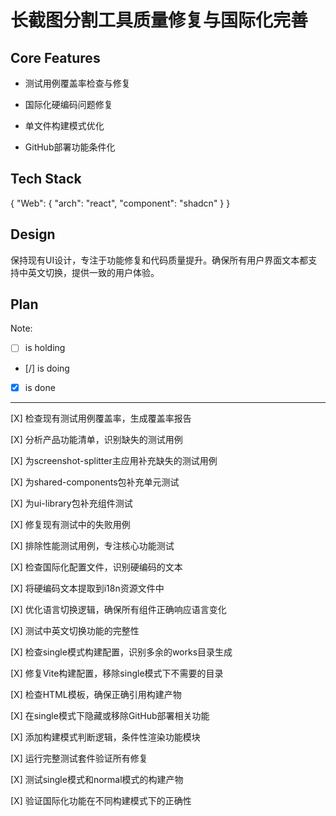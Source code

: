 # 长截图分割工具质量修复与国际化完善

## Core Features

- 测试用例覆盖率检查与修复

- 国际化硬编码问题修复

- 单文件构建模式优化

- GitHub部署功能条件化

## Tech Stack

{
  "Web": {
    "arch": "react",
    "component": "shadcn"
  }
}

## Design

保持现有UI设计，专注于功能修复和代码质量提升。确保所有用户界面文本都支持中英文切换，提供一致的用户体验。

## Plan

Note: 

- [ ] is holding
- [/] is doing
- [X] is done

---

[X] 检查现有测试用例覆盖率，生成覆盖率报告

[X] 分析产品功能清单，识别缺失的测试用例

[X] 为screenshot-splitter主应用补充缺失的测试用例

[X] 为shared-components包补充单元测试

[X] 为ui-library包补充组件测试

[X] 修复现有测试中的失败用例

[X] 排除性能测试用例，专注核心功能测试

[X] 检查国际化配置文件，识别硬编码的文本

[X] 将硬编码文本提取到i18n资源文件中

[X] 优化语言切换逻辑，确保所有组件正确响应语言变化

[X] 测试中英文切换功能的完整性

[X] 检查single模式构建配置，识别多余的works目录生成

[X] 修复Vite构建配置，移除single模式下不需要的目录

[X] 检查HTML模板，确保正确引用构建产物

[X] 在single模式下隐藏或移除GitHub部署相关功能

[X] 添加构建模式判断逻辑，条件性渲染功能模块

[X] 运行完整测试套件验证所有修复

[X] 测试single模式和normal模式的构建产物

[X] 验证国际化功能在不同构建模式下的正确性

